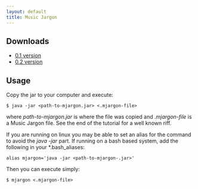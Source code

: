 ```yaml
---
layout: default
title: Music Jargon
---
```


## Downloads

* [0.1 version](/assets/0.1/mjargon.jar)
* [0.2 version](/assets/0.2/mjargon.jar)

## Usage

Copy the jar to your computer and execute:

	$ java -jar <path-to-mjargon.jar> <.mjargon-file>

where *path-to-mjargon.jar* is where the file was copied and *.mjargon-file* is a Music Jargon file. See the end of the tutorial for a well known riff.

If you are running on linux you may be able to set an alias for the command to avoid the *java -jar* part. If running on a bash based system, add the following in your *.bash_aliases:

	alias mjargon='java -jar <path-to-mjargon-.jar>'

Then you can execute simply:

	$ mjargon <.mjargon-file>
